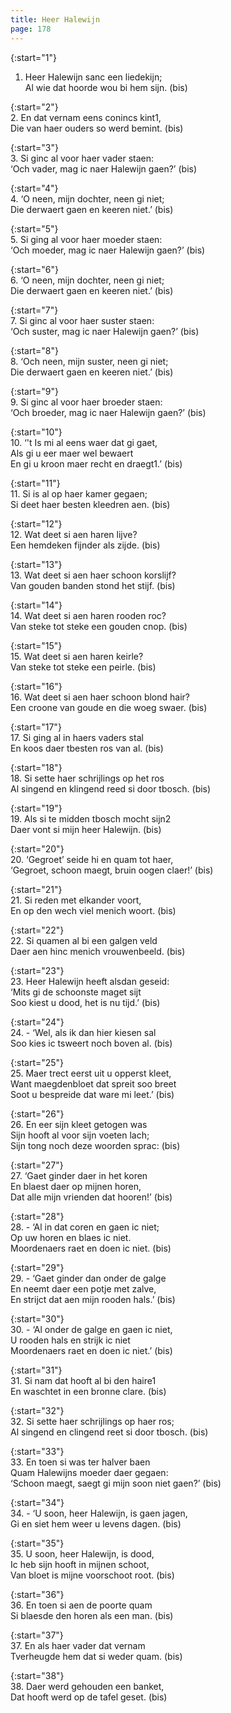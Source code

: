 ```yaml
---
title: Heer Halewijn
page: 178
---   
```


{:start="1"}  
1. Heer Halewijn sanc een liedekijn;  
Al wie dat hoorde wou bi hem sijn. (bis)   


{:start="2"}  
2. En dat vernam eens conincs kint1,  
Die van haer ouders so werd bemint. (bis)   


{:start="3"}  
3. Si ginc al voor haer vader staen:  
‘Och vader, mag ic naer Halewijn gaen?’ (bis)   


{:start="4"}  
4. ‘O neen, mijn dochter, neen gi niet;  
Die derwaert gaen en keeren niet.’ (bis)   


{:start="5"}  
5. Si ging al voor haer moeder staen:  
‘Och moeder, mag ic naer Halewijn gaen?’ (bis)   


{:start="6"}  
6. ‘O neen, mijn dochter, neen gi niet;  
Die derwaert gaen en keeren niet.’ (bis)   


{:start="7"}  
7. Si ginc al voor haer suster staen:  
‘Och suster, mag ic naer Halewijn gaen?’ (bis)   


{:start="8"}  
8. ‘Och neen, mijn suster, neen gi niet;  
Die derwaert gaen en keeren niet.’ (bis)   


{:start="9"}  
9. Si ginc al voor haer broeder staen:  
‘Och broeder, mag ic naer Halewijn gaen?’ (bis)   


{:start="10"}  
10. ‘'t Is mi al eens waer dat gi gaet,  
Als gi u eer maer wel bewaert  
En gi u kroon maer recht en draegt1.’ (bis)   


{:start="11"}  
11. Si is al op haer kamer gegaen;  
Si deet haer besten kleedren aen. (bis)   


{:start="12"}  
12. Wat deet si aen haren lijve?  
Een hemdeken fijnder als zijde. (bis)   


{:start="13"}  
13. Wat deet si aen haer schoon korslijf?  
Van gouden banden stond het stijf. (bis)   


{:start="14"}  
14. Wat deet si aen haren rooden roc?  
Van steke tot steke een gouden cnop. (bis)   


{:start="15"}  
15. Wat deet si aen haren keirle?  
Van steke tot steke een peirle. (bis)   


{:start="16"}  
16. Wat deet si aen haer schoon blond hair?  
Een croone van goude en die woeg swaer. (bis)   


{:start="17"}  
17. Si ging al in haers vaders stal  
En koos daer tbesten ros van al. (bis)   


{:start="18"}  
18. Si sette haer schrijlings op het ros  
Al singend en klingend reed si door tbosch. (bis)   


{:start="19"}  
19. Als si te midden tbosch mocht sijn2  
Daer vont si mijn heer Halewijn. (bis)   


{:start="20"}  
20. ‘Gegroet’ seide hi en quam tot haer,  
‘Gegroet, schoon maegt, bruin oogen claer!’ (bis)   


{:start="21"}  
21. Si reden met elkander voort,  
En op den wech viel menich woort. (bis)   


{:start="22"}  
22. Si quamen al bi een galgen veld  
Daer aen hinc menich vrouwenbeeld. (bis)   


{:start="23"}  
23. Heer Halewijn heeft alsdan geseid:  
‘Mits gi de schoonste maget sijt  
Soo kiest u dood, het is nu tijd.’ (bis)   


{:start="24"}  
24. \- ‘Wel, als ik dan hier kiesen sal  
Soo kies ic tsweert noch boven al. (bis)   


{:start="25"}  
25. Maer trect eerst uit u opperst kleet,  
Want maegdenbloet dat spreit soo breet  
Soot u bespreide dat ware mi leet.’ (bis)   


{:start="26"}  
26. En eer sijn kleet getogen was  
Sijn hooft al voor sijn voeten lach;  
Sijn tong noch deze woorden sprac: (bis)   


{:start="27"}  
27. ‘Gaet ginder daer in het koren  
En blaest daer op mijnen horen,  
Dat alle mijn vrienden dat hooren!’ (bis)   


{:start="28"}  
28. \- ‘Al in dat coren en gaen ic niet;  
Op uw horen en blaes ic niet.  
Moordenaers raet en doen ic niet. (bis)   


{:start="29"}  
29. \- ‘Gaet ginder dan onder de galge  
En neemt daer een potje met zalve,  
En strijct dat aen mijn rooden hals.’ (bis)   


{:start="30"}  
30. \- ‘Al onder de galge en gaen ic niet,  
U rooden hals en strijk ic niet  
Moordenaers raet en doen ic niet.’ (bis)   


{:start="31"}  
31. Si nam dat hooft al bi den haire1  
En waschtet in een bronne clare. (bis)   


{:start="32"}  
32. Si sette haer schrijlings op haer ros;  
Al singend en clingend reet si door tbosch. (bis)   


{:start="33"}  
33. En toen si was ter halver baen  
Quam Halewijns moeder daer gegaen:  
‘Schoon maegt, saegt gi mijn soon niet gaen?’ (bis)   


{:start="34"}  
34. \- ‘U soon, heer Halewijn, is gaen jagen,  
Gi en siet hem weer u levens dagen. (bis)   


{:start="35"}  
35. U soon, heer Halewijn, is dood,  
Ic heb sijn hooft in mijnen schoot,  
Van bloet is mijne voorschoot root. (bis)   


{:start="36"}  
36. En toen si aen de poorte quam  
Si blaesde den horen als een man. (bis)   


{:start="37"}  
37. En als haer vader dat vernam  
Tverheugde hem dat si weder quam. (bis)   


{:start="38"}  
38. Daer werd gehouden een banket,  
Dat hooft werd op de tafel geset. (bis)  